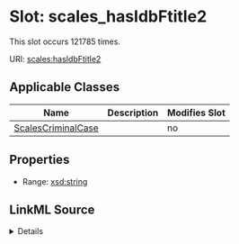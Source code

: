 

# Slot: scales_hasIdbFtitle2




This slot occurs 121785 times.


URI: [scales:hasIdbFtitle2](http://schemas.scales-okn.org/rdf/scales#hasIdbFtitle2)



<!-- no inheritance hierarchy -->





## Applicable Classes

| Name | Description | Modifies Slot |
| --- | --- | --- |
| [ScalesCriminalCase](../classes/ScalesCriminalCase.md) |  |  no  |







## Properties

* Range: [xsd:string](http://www.w3.org/2001/XMLSchema#string)







## LinkML Source

<details>

```yaml
name: scales_hasIdbFtitle2
from_schema: okns:scales-kg
rank: 1000
slot_uri: scales:hasIdbFtitle2
alias: scales_hasIdbFtitle2
domain_of:
- scales_CriminalCase
range: string

```
</details>